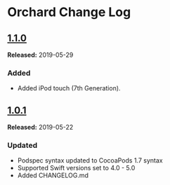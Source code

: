 # Orchard Change Log

## [1.1.0](https://github.com/SlaunchaMan/Orchard/releases/tag/1.1.0)
**Released:** 2019-05-29

### Added
 - Added iPod touch (7th Generation).
  
## [1.0.1](https://github.com/SlaunchaMan/Orchard/releases/tag/1.0.1)
**Released:** 2019-05-22

### Updated
  - Podspec syntax updated to CocoaPods 1.7 syntax
  - Supported Swift versions set to 4.0 - 5.0
  - Added CHANGELOG.md
